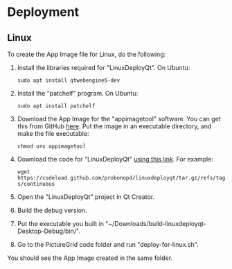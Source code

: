 # Deployment

## Linux

To create the App Image file for Linux, do the following:

1. Install the libraries required for "LinuxDeployQt". On Ubuntu:

	```sudo apt install qtwebengine5-dev```

1. Install the "patchelf" program. On Ubuntu:

	```sudo apt install patchelf```

1. Download the App Image for the "appimagetool" software. You can get this from GitHub [here](https://appimage.github.io/appimagetool/). Put the image in an executable directory, and make the file executable:

	```chmod u+x appimagetool```

1. Download the code for "LinuxDeployQt" [using this link](https://github.com/probonopd/linuxdeployqt/releases/tag/continuous). For example:

	```wget https://codeload.github.com/probonopd/linuxdeployqt/tar.gz/refs/tags/continuous```

1. Open the "LinuxDeployQt" project in Qt Creator.
1. Build the debug version.
1. Put the executable you built in "~/Downloads/build-linuxdeployqt-Desktop-Debug/bin/".
1. Go to the PictureGrid code folder and run "deploy-for-linux.sh".

You should see the App Image created in the same folder.
